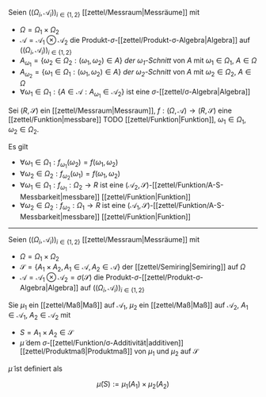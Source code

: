 Seien $((\Omega_i, \mathcal{A}_i))_{i \in \{ 1, 2 \}}$ [[zettel/Messraum|Messräume]] mit
- $\Omega = \Omega_1 \times \Omega_2$
- $\mathcal{A} = \mathcal{A}_1 \otimes \mathcal{A}_2$ die Produkt-$\sigma$-[[zettel/Produkt-σ-Algebra|Algebra]] auf $((\Omega_i, \mathcal{A}_i))_{i \in \{ 1, 2 \}}$
- $A_{\omega_1} = \{ \omega_2 \in \Omega_2 : (\omega_1, \omega_2) \in A \}$ *der $\omega_1$-Schnitt* von $A$ mit $\omega_1 \in \Omega_1$, $A \in \Omega$
- $A_{\omega_2} = \{ \omega_1 \in \Omega_1 : (\omega_1, \omega_2) \in A \}$ *der $\omega_2$-Schnitt* von $A$ mit $\omega_2 \in \Omega_2$, $A \in \Omega$
- $\forall \omega_1 \in \Omega_1 : \{ A \in \mathcal{A} : A_{\omega_1} \in \mathcal{A}_2 \}$ ist eine $\sigma$-[[zettel/σ-Algebra|Algebra]]

Sei $(R, \mathscr{S})$ ein [[zettel/Messraum|Messraum]], $f : (\Omega, \mathcal{A}) \to (R, \mathscr{S})$ eine [[zettel/Funktion|messbare]] TODO [[zettel/Funktion|Funktion]], $\omega_1 \in \Omega_1$, $\omega_2 \in \Omega_2$.

Es gilt
- $\forall \omega_1 \in \Omega_1 : f_{\omega_1}(\omega_2) = f(\omega_1, \omega_2)$
- $\forall \omega_2 \in \Omega_2 : f_{\omega_2}(\omega_1) = f(\omega_1, \omega_2)$
- $\forall \omega_1 \in \Omega_1 : f_{\omega_1} : \Omega_2 \to R$ ist eine $(\mathcal{A}_2, \mathscr{S})$-[[zettel/Funktion/A-S-Messbarkeit|messbare]] [[zettel/Funktion|Funktion]]
- $\forall \omega_2 \in \Omega_2 : f_{\omega_2} : \Omega_1 \to R$ ist eine $(\mathcal{A}_1, \mathscr{S})$-[[zettel/Funktion/A-S-Messbarkeit|messbare]] [[zettel/Funktion|Funktion]]

---

Seien $((\Omega_i, \mathcal{A}_i))_{i \in \{ 1, 2 \}}$ [[zettel/Messraum|Messräume]] mit
- $\Omega = \Omega_1 \times \Omega_2$
- $\mathscr{S} = \{ A_1 \times A_2, A_1 \in \mathcal{A}, A_2 \in \mathcal{A} \}$ der [[zettel/Semiring|Semiring]] auf $\Omega$
- $\mathcal{A} = \mathcal{A}_1 \otimes \mathcal{A}_2 = \sigma(\mathscr{S})$ die Produkt-$\sigma$-[[zettel/Produkt-σ-Algebra|Algebra]] auf $((\Omega_i, \mathcal{A}_i))_{i \in \{ 1, 2 \}}$

Sie $\mu_1$ ein [[zettel/Maß|Maß]] auf $\mathcal{A}_1$, $\mu_2$ ein [[zettel/Maß|Maß]] auf $\mathcal{A}_2$, $A_1 \in \mathcal{A}_1$, $A_2 \in \mathcal{A}_2$ mit
- $S = A_1 \times A_2 \in \mathscr{S}$
- $\tilde{\mu}$ dem $\sigma$-[[zettel/Funktion/σ-Additivität|additiven]] [[zettel/Produktmaß|Produktmaß]] von $\mu_1$ und $\mu_2$ auf $\mathscr{S}$

$\tilde{\mu}$ ist definiert als

$$
	\tilde{\mu}(S) := \mu_1(A_1) \times \mu_2(A_2)
$$